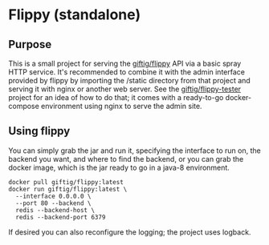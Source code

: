 # Flippy (standalone)

## Purpose

This is a small project for serving the [giftig/flippy](https://www.github.com/giftig/flippy/)
API via a basic spray HTTP service. It's recommended to combine it with the admin interface
provided by flippy by importing the /static directory from that project and serving it with
nginx or another web server. See the
[giftig/flippy-tester](https://www.github.com/giftig/flippy-tester) project for an idea of how
to do that; it comes with a ready-to-go docker-compose environment using nginx to serve the
admin site.

## Using flippy

You can simply grab the jar and run it, specifying the interface to run on, the backend you
want, and where to find the backend, or you can grab the docker image, which is the jar ready
to go in a java-8 environment.

    docker pull giftig/flippy:latest
    docker run giftig/flippy:latest \
      --interface 0.0.0.0 \
      --port 80 --backend \
      redis --backend-host \
      redis --backend-port 6379

If desired you can also reconfigure the logging; the project uses logback.

